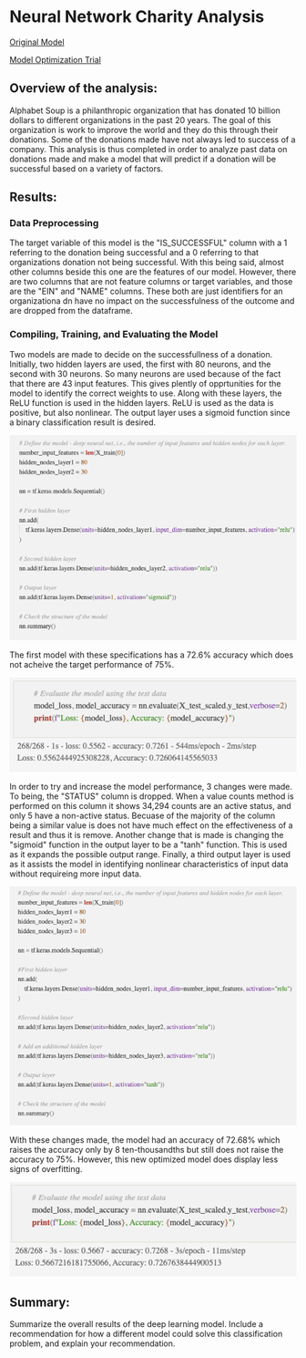 # Neural Network Charity Analysis

[Original Model](https://github.com/c-geisel/Neural_Network_Charity_Analysis/blob/main/AlphabetSoupCharity.ipynb)

[Model Optimization Trial](https://github.com/c-geisel/Neural_Network_Charity_Analysis/blob/main/AlphabetSoupCharity_Optimization.ipynb)

## Overview of the analysis: 
Alphabet Soup is a philanthropic organization that has donated 10 billion dollars to different organizations in the past 20 years. The goal of this organization is work to improve the world and they do this through their donations. Some of the donations made have not always led to success of a company. This analysis is thus completed in order to analyze past data on donations made and make a model that will predict if a donation will be successful based on a variety of factors. 

## Results: 
### Data Preprocessing
The target variable of this model is the "IS_SUCCESSFUL" column with a 1 referring to the donation being successful and a 0 referring to that organizations donation not being successful. With this being said, almost other columns beside this one are the features of our model. However, there are two columns that are not feature columns or target variables, and those are the "EIN" and "NAME" columns. These both are just identifiers for an organizationa dn have no impact on the successfulness of the outcome and are dropped from the dataframe. 

### Compiling, Training, and Evaluating the Model
Two models are made to decide on the successfullness of a donation. Initially, two hidden layers are used, the first with 80 neurons, and the second with 30 neurons. So many neurons are used because of the fact that there are 43 input features. This gives plently of opprtunities for the model to identify the correct weights to use. Along with these layers, the ReLU function is used in the hidden layers. ReLU is used as the data is positive, but also nonlinear. The output layer uses a sigmoid function since a binary classification result is desired. 

![model.png](Resources/Images/model.png)

The first model with these specifications has a 72.6% accuracy which does not acheive the target performance of 75%. 

![accuracy.png](Resources/Images/accuracy.png)

In order to try and increase the model performance, 3 changes were made. To being, the "STATUS" column is dropped. When a value counts method is performed on this column it shows 34,294 counts are an active status, and only 5 have a non-active status. Becuase of the majority of the column being a similar value is does not have much effect on the effectiveness of a result and thus it is remove. Another change that is made is changing the "sigmoid" function in the output layer to be a "tanh" function. This is used as it expands the possible output range. Finally, a third output layer is used as it assists the model in identifying nonlinear characteristics of input data without requireing more input data.

![model_optimized.png](Resources/Images/model_optimized.png)

With these changes made, the model had an accuracy of 72.68% which raises the accuracy only by 8 ten-thousandths but still does not raise the accuracy to 75%. However, this new optimized model does display less signs of overfitting. 

![accuracy_optimized.png](Resources/Images/accuracy_optimized.png)

## Summary: 
Summarize the overall results of the deep learning model. 
Include a recommendation for how a different model could solve this classification problem, and explain your recommendation.
